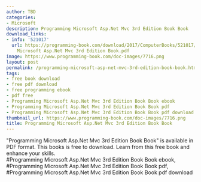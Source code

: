 ```yaml
---
author: TBD
categories:
- Microsoft
description: Programming Microsoft Asp.Net Mvc 3rd Edition Book Book
download_links:
- info: '521017'
  url: https://programming-book.com/download/2017/ComputerBooks/521017/Programming
    Microsoft Asp.Net Mvc 3rd Edition Book.pdf
image: https://www.programming-book.com/doc-images/7716.png
layout: post
permalink: /programming-microsoft-asp-net-mvc-3rd-edition-book-book.html
tags:
- free book download
- free pdf download
- free programming ebook
- pdf free
- Programming Microsoft Asp.Net Mvc 3rd Edition Book Book ebook
- Programming Microsoft Asp.Net Mvc 3rd Edition Book Book pdf
- Programming Microsoft Asp.Net Mvc 3rd Edition Book Book pdf download
thumbnail_url: https://www.programming-book.com/doc-images/7716.png
title: Programming Microsoft Asp.Net Mvc 3rd Edition Book Book
---
```


 
<div class="item-desc text-justify">
  "Programming Microsoft Asp.Net Mvc 3rd Edition Book Book" is available in PDF format. This books is free to download. Learn from this free book and enhance your skills.
  <br>
  #Programming Microsoft Asp.Net Mvc 3rd Edition Book Book ebook, #Programming Microsoft Asp.Net Mvc 3rd Edition Book Book pdf, #Programming Microsoft Asp.Net Mvc 3rd Edition Book Book pdf download
</div>